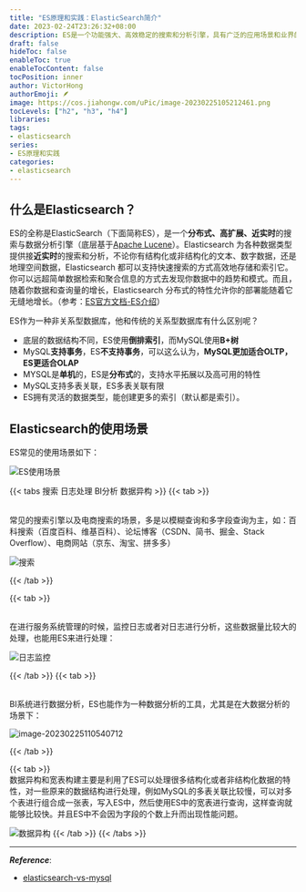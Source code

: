 ```yaml
---
title: "ES原理和实践：ElasticSearch简介"
date: 2023-02-24T23:26:32+08:00
description: ES是一个功能强大、高效稳定的搜索和分析引擎，具有广泛的应用场景和业界的认可度。无论是企业内部的数据分析，还是面向公众的搜索服务，ES都能够提供高性能和可靠性的支持.
draft: false
hideToc: false
enableToc: true
enableTocContent: false
tocPosition: inner
author: VictorHong
authorEmoji: 🪶
image: https://cos.jiahongw.com/uPic/image-20230225105212461.png
tocLevels: ["h2", "h3", "h4"]
libraries:
tags:
- elasticsearch
series:
- ES原理和实践
categories:
- elasticsearch
---
```




## 什么是Elasticsearch？

ES的全称是ElasticSearch（下面简称ES），是一个**分布式、高扩展、近实时**的搜索与数据分析引擎（底层基于[Apache Lucene](https://lucene.apache.org/)）。Elasticsearch 为各种数据类型提供接**近实时**的搜索和分析，不论你有结构化或非结构化的文本、数字数据，还是地理空间数据，Elasticsearch 都可以支持快速搜索的方式高效地存储和索引它。你可以远超简单数据检索和聚合信息的方式去发现你数据中的趋势和模式。而且，随着你数据和查询量的增长，Elasticsearch 分布式的特性允许你的部署能随着它无缝地增长。（参考：[ES官方文档-ES介绍](https://www.elastic.co/guide/en/elasticsearch/reference/current/elasticsearch-intro.html)）



ES作为一种非关系型数据库，他和传统的关系型数据库有什么区别呢？

- 底层的数据结构不同，ES使用**倒排索引**，而MySQL使用**B+树**
- MySQL**支持事务**，ES**不支持事务**，可以这么认为，**MySQL更加适合OLTP，ES更适合OLAP**
- MYSQL是**单机**的，ES是**分布式**的，支持水平拓展以及高可用的特性
- MySQL支持多表关联，ES多表关联有限
- ES拥有灵活的数据类型，能创建更多的索引（默认都是索引）。



## Elasticsearch的使用场景

ES常见的使用场景如下：

![ES使用场景](https://cos.jiahongw.com/uPic/image-20230225110043810.png)





{{< tabs 搜索 日志处理 BI分析 数据异构 >}}
  {{< tab >}}

</br>
常见的搜索引擎以及电商搜索的场景，多是以模糊查询和多字段查询为主，如：百科搜索（百度百科、维基百科）、论坛博客（CSDN、简书、掘金、Stack Overflow）、电商网站（京东、淘宝、拼多多）

![搜索](https://cos.jiahongw.com/uPic/image-20230225110251025.png)

  {{< /tab >}}

  {{< tab >}}

</br>
在进行服务系统管理的时候，监控日志或者对日志进行分析，这些数据量比较大的处理，也能用ES来进行处理：

![日志监控](https://cos.jiahongw.com/uPic/image-20230225110421718.png)

  {{< /tab >}}
  {{< tab >}}

</br>
BI系统进行数据分析，ES也能作为一种数据分析的工具，尤其是在大数据分析的场景下：

![image-20230225110540712](https://cos.jiahongw.com/uPic/image-20230225110540712.png)


  {{< /tab >}}

   {{< tab >}}
</br>
数据异构和宽表构建主要是利用了ES可以处理很多结构化或者非结构化数据的特性，对一些原来的数据结构进行处理，例如MySQL的多表关联比较慢，可以对多个表进行组合成一张表，写入ES中，然后使用ES中的宽表进行查询，这样查询就能够比较快。并且ES中不会因为字段的个数上升而出现性能问题。

![数据异构](https://cos.jiahongw.com/uPic/image-20230225111223158.png)
   {{< /tab >}}
{{< /tabs >}}



















---

***Reference***:

- [elasticsearch-vs-mysql](https://www.trustradius.com/compare-products/elasticsearch-vs-mysql)

